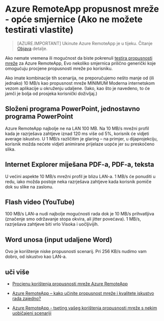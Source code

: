 <properties 
    pageTitle="Azure RemoteApp propusnost mreže - opće smjernice | Microsoft Azure"
    description="Objašnjenje nekoliko smjernica propusnost osnovne mreže za Azure RemoteApp zbirke i aplikacije."
    services="remoteapp"
    documentationCenter="" 
    authors="lizap" 
    manager="mbaldwin" />

<tags 
    ms.service="remoteapp" 
    ms.workload="compute" 
    ms.tgt_pltfrm="na" 
    ms.devlang="na" 
    ms.topic="article" 
    ms.date="08/15/2016" 
    ms.author="elizapo" />
    
# <a name="azure-remoteapp-network-bandwidth---general-guidelines-if-you-cant-test-your-own"></a>Azure RemoteApp propusnost mreže - opće smjernice (Ako ne možete testirati vlastite)

> [AZURE.IMPORTANT]
> Ukinute Azure RemoteApp je u tijeku. Čitanje [Objava](https://go.microsoft.com/fwlink/?linkid=821148) detalje.

Ako nemate vremena ili mogućnost da biste pokrenuli [testira propusnosti mreže](remoteapp-bandwidthtests.md) za Azure RemoteApp, Evo nekoliko smjernica prilično generički koje omogućuju procjene propusnosti mreže po korisniku.

Ako imate kombinacije tih scenarija, ne preporučujemo nešto manje od (ili jednako) 10 MB/s kao propusnost mreže MINIMUM Moderna internetskom vezom aplikacije u okruženju udaljene. (Iako, kao što je navedeno, to će jamči je bolja od prosjeka korisnički doživljaj.)

## <a name="complex-powerpoint-simple-powerpoint"></a>Složeni programa PowerPoint, jednostavno programa PowerPoint

Azure RemoteApp najbolje ne na LAN 100 MB. Na 10 MB/s mrežni profil kada je razrješava zahtjeve iznad 120 ms više od 5%, korisnik će vidjeti average iskustvo. U 1 MB/s različitim je glaring – na primjer, u dijaprojekciju, korisnik možda nećete vidjeti animirane prijelaze uopće jer su preskočeno slika.

## <a name="internet-explorer-mixed-pdf-pdf-text"></a>Internet Explorer miješana PDF-a, PDF-a, teksta

U većini aspekte 10 MB/s mrežni profil je blizu LAN-a. 1 MB/s će ponuditi u redu, iako možda postoje neka razrješava zahtjeve kada korisnik pomiče dok su slike na zaslonu.

## <a name="flash-video-youtube"></a>Flash video (YouTube)

100 MB/s LAN-a nudi najbolje mogućnosti rada dok je 10 MB/s prihvatljiva (značenje smo održavanje stopa okvira, ali jitter povećava). 1 MB/s, razrješava zahtjeve biti vrlo Visoka i uočljivijih.

## <a name="word-typing-word-remote-input"></a>Word unosa (input udaljene Word)
Ovo je korištenje niske propusnosti scenarij. Pri 256 KB/s nudimo vam dobro, od iskustvo kao LAN-a.

## <a name="learn-more"></a>uči više
- [Procjenu korištenja propusnosti mreže Azure RemoteApp](remoteapp-bandwidth.md)

- [Azure RemoteApp – kako učinite propusnost mreže i kvalitete iskustvo rada zajedno?](remoteapp-bandwidthexperience.md)

- [Azure RemoteApp - tseting vašeg korištenja propusnosti mreže s nekim uobičajeni scenariji](remoteapp-bandwidthtests.md)